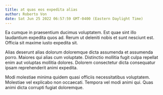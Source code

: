 ```yaml
---
title: at quas eos expedita alias
author: Roberto Von
date: Sat Jun 25 2022 06:57:59 GMT-0400 (Eastern Daylight Time)
---
```

Ea cumque in praesentium ducimus voluptatem. Est quae sint illo laudantium expedita quos ad. Rerum ut deleniti nobis et sunt nesciunt est. Officia sit maxime iusto expedita sit.

 Alias deserunt alias dolorum doloremque dicta assumenda et assumenda porro. Maiores qui alias cum voluptate. Distinctio mollitia fugit culpa repellat enim aut voluptas mollitia dolores. Dolorem consectetur dicta consequatur ipsam reprehenderit animi expedita.

 Modi molestiae minima quidem quasi officiis necessitatibus voluptatem. Molestiae vel explicabo non occaecati. Tempora vel modi animi qui. Quas animi dicta corrupti fugiat doloremque.